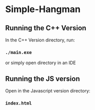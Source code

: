 # Simple-Hangman
## Running the C++ Version
In the C++ Version directory, run:
### `./main.exe`
or simply open directory in an IDE
  
## Running the JS version
Open in the Javascript version directory:
###  `index.html`
